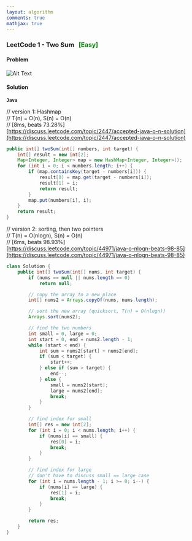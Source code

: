 ```yaml
---
layout: algorithm
comments: true
mathjax: true
---
```


### LeetCode 1 - Two Sum &nbsp; <span style="color:green;">[Easy]</span>

#### Problem

![Alt Text]({{site.baseurl}}/algorithms/leetcode/images/leetcode1.png)


#### Solution

**`Java`**

// version 1: Hashmap<br>
// T(n) = O(n), S(n) = O(n)<br>
// [8ms, beats 73.28%]<br>
[https://discuss.leetcode.com/topic/2447/accepted-java-o-n-solution](https://discuss.leetcode.com/topic/2447/accepted-java-o-n-solution)<br>
```java
public int[] twoSum(int[] numbers, int target) {
    int[] result = new int[2];
    Map<Integer, Integer> map = new HashMap<Integer, Integer>();
    for (int i = 0; i < numbers.length; i++) {
        if (map.containsKey(target - numbers[i])) {
            result[0] = map.get(target - numbers[i]);
            result[1] = i;
            return result;
        }
        map.put(numbers[i], i);
    }
    return result;
}
```

// version 2: sorting, then two pointers<br>
// T(n) = O(nlogn), S(n) = O(n)<br>
// [6ms, beats 98.93%]<br>
[https://discuss.leetcode.com/topic/44971/java-o-nlogn-beats-98-85](https://discuss.leetcode.com/topic/44971/java-o-nlogn-beats-98-85)<br>
```java
class Solution {
    public int[] twoSum(int[] nums, int target) {
        if (nums == null || nums.length == 0)
            return null;

        // copy the array to a new place
        int[] nums2 = Arrays.copyOf(nums, nums.length);

        // sort the new array (quicksort, T(n) = O(nlogn))
        Arrays.sort(nums2);

        // find the two numbers
        int small = 0, large = 0;
        int start = 0, end = nums2.length - 1;
        while (start < end) {
            int sum = nums2[start] + nums2[end];
            if (sum < target) {
                start++;
            } else if (sum > target) {
                end--;
            } else {
                small = nums2[start];
                large = nums2[end];
                break;
            }
        }

        // find index for small
        int[] res = new int[2];
        for (int i = 0; i < nums.length; i++) {
            if (nums[i] == small) {
                res[0] = i;
                break;
            }
        }

        // find index for large
        // don't have to discuss small == large case
        for (int i = nums.length - 1; i >= 0; i--) {
            if (nums[i] == large) {
                res[1] = i;
                break;
            }
        }

        return res;
    }
}
```

<br><br>
